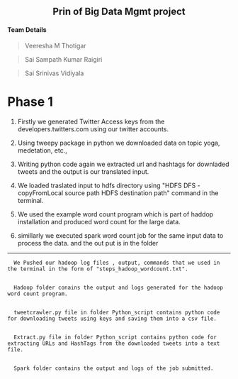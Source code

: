 <h2 align="center"> Prin of Big Data Mgmt project</h2>

<h4>Team Details</h4>
<blockquote>
 <p>Veeresha M Thotigar</p>
 </blockquote>
<blockquote>
 <p>Sai Sampath Kumar Raigiri </p>
 </blockquote>
 <blockquote>
 <p>Sai Srinivas Vidiyala</p>
 </blockquote>

# Phase 1

1. Firstly we generated Twitter Access keys from the developers.twitters.com using our twitter accounts.

2. Using tweepy package in python we downloaded data on topic yoga, medetation, etc.,

3. Writing python code again we extracted url and hashtags for downladed tweets and the output is our translated input.

4. We loaded traslated input to hdfs directory using "HDFS DFS -copyFromLocal source path HDFS destination path" command in the terminal.

5. We used the example word count program which is part of haddop installation and produced word count for the large data.

6. simillarly we executed spark word count job for the same input data to process the data. and the out put is in the folder

<hr>

      We Pushed our hadoop log files , output, commands that we used in the terminal in the form of "steps_hadoop_wordcount.txt".


      Hadoop folder conains the output and logs generated for the hadoop word count program.


      tweetcrawler.py file in folder Python_script contains python code for downloading tweets using keys and saving them into a csv file.


      Extract.py file in folder Python_script contains python code for extracting URLs and HashTags from the downloaded tweets into a text file.


      Spark folder contains the output and logs of the job submitted.


